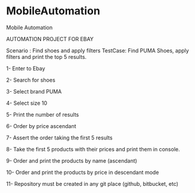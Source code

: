 # MobileAutomation
Mobile Automation


AUTOMATION PROJECT FOR EBAY 

Scenario : Find shoes and apply filters
TestCase: Find PUMA Shoes, apply filters and print the top 5 results.

1- Enter to Ebay

2- Search for shoes

3- Select brand PUMA

4- Select size 10

5- Print the number of results

6- Order by price ascendant

7- Assert the order taking the first 5 results

8- Take the first 5 products with their prices and print them in console.

9- Order and print the products by name (ascendant) 

10- Order and print the products by price in descendant mode

11- Repository must be created in any git place (github, bitbucket, etc)

